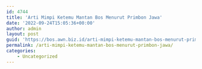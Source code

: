 ```yaml
---
id: 4744
title: 'Arti Mimpi Ketemu Mantan Bos Menurut Primbon Jawa'
date: '2022-09-24T15:05:36+00:00'
author: admin
layout: post
guid: 'https://bos.awn.biz.id/arti-mimpi-ketemu-mantan-bos-menurut-primbon-jawa/'
permalink: /arti-mimpi-ketemu-mantan-bos-menurut-primbon-jawa/
categories:
    - Uncategorized
---
```


